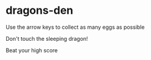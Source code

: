 # dragons-den

Use the arrow keys to collect as many eggs as possible

Don't touch the sleeping dragon!

Beat your high score
